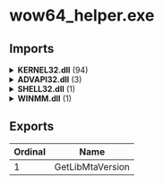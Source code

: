 # wow64_helper.exe

## Imports

<details><summary><b>KERNEL32.dll</b> (94)</summary><p>

| Ordinal | Name |
| ------- | ---- |
| 366 | FindClose |
| 567 | GetFileAttributesA |
| 592 | GetFullPathNameW |
| 611 | GetLongPathNameW |
| 1283 | SetFileAttributesA |
| 127 | CloseHandle |
| 1072 | QueryPerformanceCounter |
| 848 | InitializeCriticalSection |
| 297 | EnterCriticalSection |
| 933 | LeaveCriticalSection |
| 262 | DeleteCriticalSection |
| 527 | GetCurrentProcess |
| 528 | GetCurrentProcessId |
| 1392 | TerminateProcess |
| 531 | GetCurrentThread |
| 532 | GetCurrentThreadId |
| 759 | GetThreadTimes |
| 731 | GetSystemTime |
| 599 | GetLocalTime |
| 617 | GetModuleFileNameW |
| 949 | LocalFree |
| 416 | FormatMessageW |
| 240 | CreateToolhelp32Snapshot |
| 1040 | Process32FirstW |
| 1042 | Process32NextW |
| 1273 | SetEndOfFile |
| 831 | HeapReAlloc |
| 833 | HeapSize |
| 1520 | WriteConsoleW |
| 194 | CreateFileW |
| 939 | LoadLibraryW |
| 676 | GetProcAddress |
| 420 | FreeLibrary |
| 1278 | SetErrorMode |
| 598 | GetLastError |
| 1266 | SetCurrentDirectoryW |
| 408 | FlushFileBuffers |
| 1328 | SetStdHandle |
| 419 | FreeEnvironmentStringsW |
| 558 | GetEnvironmentStringsW |
| 463 | GetCommandLineW |
| 462 | GetCommandLineA |
| 441 | GetCPInfo |
| 653 | GetOEMCP |
| 885 | IsValidCodePage |
| 387 | FindNextFileA |
| 1468 | WaitForSingleObjectEx |
| 1305 | SetLastError |
| 849 | InitializeCriticalSectionAndSpinCount |
| 182 | CreateEventW |
| 1410 | TlsAlloc |
| 1412 | TlsGetValue |
| 1413 | TlsSetValue |
| 1411 | TlsFree |
| 733 | GetSystemTimeAsFileTime |
| 621 | GetModuleHandleW |
| 1501 | WideCharToMultiByte |
| 1279 | SetEvent |
| 1190 | ResetEvent |
| 852 | InitializeSListHead |
| 1198 | RtlCaptureContext |
| 1205 | RtlLookupFunctionEntry |
| 1212 | RtlVirtualUnwind |
| 874 | IsDebuggerPresent |
| 1426 | UnhandledExceptionFilter |
| 1362 | SetUnhandledExceptionFilter |
| 709 | GetStartupInfoW |
| 880 | IsProcessorFeaturePresent |
| 293 | EncodePointer |
| 938 | LoadLibraryExW |
| 1211 | RtlUnwindEx |
| 1207 | RtlPcToFileHeader |
| 1092 | RaiseException |
| 980 | MultiByteToWideChar |
| 178 | CreateDirectoryW |
| 1108 | ReadFile |
| 620 | GetModuleHandleExW |
| 824 | HeapAlloc |
| 828 | HeapFree |
| 711 | GetStdHandle |
| 1521 | WriteFile |
| 616 | GetModuleFileNameA |
| 343 | ExitProcess |
| 426 | GetACP |
| 716 | GetStringTypeW |
| 581 | GetFileType |
| 500 | GetConsoleMode |
| 1106 | ReadConsoleW |
| 1292 | SetFilePointerEx |
| 482 | GetConsoleCP |
| 921 | LCMapStringW |
| 681 | GetProcessHeap |
| 371 | FindFirstFileExA |
| 255 | DecodePointer |

</p></details>
<details><summary><b>ADVAPI32.dll</b> (3)</summary><p>

| Ordinal | Name |
| ------- | ---- |
| 658 | RegQueryValueExW |
| 645 | RegOpenKeyExW |
| 596 | RegCloseKey |

</p></details>
<details><summary><b>SHELL32.dll</b> (1)</summary><p>

| Ordinal | Name |
| ------- | ---- |
| 210 | SHGetFolderPathW |

</p></details>
<details><summary><b>WINMM.dll</b> (1)</summary><p>

| Ordinal | Name |
| ------- | ---- |
| 138 | timeGetTime |

</p></details>

## Exports


| Ordinal | Name |
| ------- | ---- |
| 1 | GetLibMtaVersion |

</p></details>
